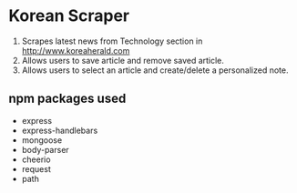 # Korean Scraper
1. Scrapes latest news from Technology section in http://www.koreaherald.com
2. Allows users to save article and remove saved article.
3. Allows users to select an article and create/delete a personalized note.

## npm packages used
* express
* express-handlebars
* mongoose
* body-parser
* cheerio
* request
* path